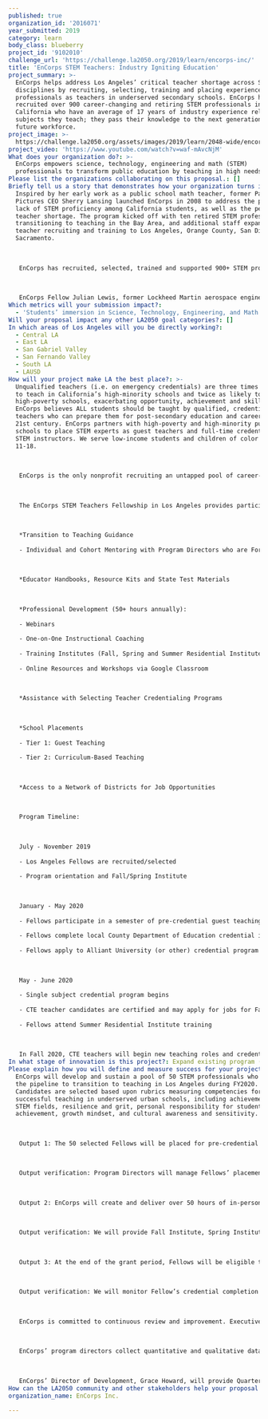 ```yaml
---
published: true
organization_id: '2016071'
year_submitted: 2019
category: learn
body_class: blueberry
project_id: '9102010'
challenge_url: 'https://challenge.la2050.org/2019/learn/encorps-inc/'
title: 'EnCorps STEM Teachers: Industry Igniting Education'
project_summary: >-
  EnCorps helps address Los Angeles’ critical teacher shortage across STEM
  disciplines by recruiting, selecting, training and placing experienced STEM
  professionals as teachers in underserved secondary schools. EnCorps has
  recruited over 900 career-changing and retiring STEM professionals in
  California who have an average of 17 years of industry experience relating to
  subjects they teach; they pass their knowledge to the next generation and
  future workforce.
project_image: >-
  https://challenge.la2050.org/assets/images/2019/learn/2048-wide/encorps-inc.jpg
project_video: 'https://www.youtube.com/watch?v=waf-mAvcNjM'
What does your organization do?: >-
  EnCorps empowers science, technology, engineering and math (STEM)
  professionals to transform public education by teaching in high needs schools.
Please list the organizations collaborating on this proposal.: []
Briefly tell us a story that demonstrates how your organization turns inspiration into impact.: >-
  Inspired by her early work as a public school math teacher, former Paramount
  Pictures CEO Sherry Lansing launched EnCorps in 2008 to address the perpetual
  lack of STEM proficiency among California students, as well as the pervasive
  teacher shortage. The program kicked off with ten retired STEM professionals
  transitioning to teaching in the Bay Area, and additional staff expanded
  teacher recruiting and training to Los Angeles, Orange County, San Diego and
  Sacramento. 
   
   
   
   EnCorps has recruited, selected, trained and supported 900+ STEM professionals, including computer scientists from Silicon Valley, engineers from Boeing, Northrop Grumman and Lockheed Martin, military veterans and medical specialists, dedicated to public service through teaching. EnCorps Fellow Will Rapp has a M.S. in Engineering Management from UCLA and served in the Army. He joined the EnCorps program in 2017 to become a teacher. Rapp served as a guest teacher for two semesters (completing 230+ hours of classroom volunteering) in an engineering classroom at Alliance Tennenbaum Family Technology High School, where he shared valuable insights from his 50 years of professional experience as an engineer. His students valued him so much that they nominated Rapp as Staff Member of the Month (and he was not employed by the school!). This experience helped prepare Rapp for full-time teaching. EnCorps guided Rapp to pursue a CTE credential from Orange County Department of Education. He is now a full-time teacher at West Adams College Preparatory High School in Los Angeles USD. Rapp was honored as EnCorps’ 2018 Los Angeles Fellow of the Year and was recognized as an outstanding LA Volunteer by The Carl & Roberta Deutsch Foundation. 
   
   
   
   EnCorps Fellow Julian Lewis, former Lockheed Martin aerospace engineer of 34 years, initiated the engineering career pathway at STEM Academy of Hollywood. EnCorps Fellow LaTeira Haynes, former immunologist with a PhD in biomedical sciences, is now a science teacher at Dymally High and leads her school’s STEAM Academy, preparing students for science careers. Haynes was named LAUSD's Rookie of the Year (2016) and selected as a finalist for the Educator of the Year Award by the California League of High Schools (2017).
Which metrics will your submission impact?:
  - 'Students’ immersion in Science, Technology, Engineering, and Math content'
Will your proposal impact any other LA2050 goal categories?: []
In which areas of Los Angeles will you be directly working?:
  - Central LA
  - East LA
  - San Gabriel Valley
  - San Fernando Valley
  - South LA
  - LAUSD
How will your project make LA the best place?: >-
  Unqualified teachers (i.e. on emergency credentials) are three times as likely
  to teach in California’s high-minority schools and twice as likely to teach in
  high-poverty schools, exacerbating opportunity, achievement and skills gaps.
  EnCorps believes ALL students should be taught by qualified, credentialed
  teachers who can prepare them for post-secondary education and careers in the
  21st century. EnCorps partners with high-poverty and high-minority public
  schools to place STEM experts as guest teachers and full-time credentialed
  STEM instructors. We serve low-income students and children of color ages
  11-18. 
   
   
   
   EnCorps is the only nonprofit recruiting an untapped pool of career-changing and retiring professionals in STEM into new careers in public education. In FY2020, EnCorps will recruit, develop and sustain a pool of 50 STEM professionals transitioning to teaching to make Los Angeles the best place to learn. The 50 EnCorps Fellows will be placed for pre-credential volunteering (guest teaching), impacting 2,600 middle and high school students in a math, science, or career-technical education classroom, and begin a teacher credential program. As full-time, credentialed instructors, the 50 Fellows will impact 6,250 students annually. 
   
   
   
   The EnCorps STEM Teachers Fellowship in Los Angeles provides participants with: 
   
   
   
   *Transition to Teaching Guidance 
   
   - Individual and Cohort Mentoring with Program Directors who are Former Teachers 
   
   
   
   *Educator Handbooks, Resource Kits and State Test Materials
   
   
   
   *Professional Development (50+ hours annually):
   
   - Webinars 
   
   - One-on-One Instructional Coaching
   
   - Training Institutes (Fall, Spring and Summer Residential Institute)
   
   - Online Resources and Workshops via Google Classroom 
   
   
   
   *Assistance with Selecting Teacher Credentialing Programs
   
   
   
   *School Placements
   
   - Tier 1: Guest Teaching 
   
   - Tier 2: Curriculum-Based Teaching 
   
   
   
   *Access to a Network of Districts for Job Opportunities
   
   
   
   Program Timeline:
   
   
   
   July - November 2019
   
   - Los Angeles Fellows are recruited/selected
   
   - Program orientation and Fall/Spring Institute 
   
   
   
   January - May 2020 
   
   - Fellows participate in a semester of pre-credential guest teaching with a mentor teacher and complete EnCorps’ online trainings 
   
   - Fellows complete local County Department of Education credential if pursuing CTE teaching
   
   - Fellows apply to Alliant University (or other) credential program if pursuing single subject math/science teaching
   
   
   
   May - June 2020
   
   - Single subject credential program begins
   
   - CTE teacher candidates are certified and may apply for jobs for Fall 2020 teaching roles
   
   - Fellows attend Summer Residential Institute training 
   
   
   
   In Fall 2020, CTE teachers will begin new teaching roles and credential participants will begin Intern (paid) teaching roles while completing their single subject credential. We will continue to provide teachers with professional development opportunities to support their growth as an educator.
In what stage of innovation is this project?: Expand existing program (expanding and continuing ongoing successful projects)
Please explain how you will define and measure success for your project.: >-
  EnCorps will develop and sustain a pool of 50 STEM professionals who are in
  the pipeline to transition to teaching in Los Angeles during FY2020.
  Candidates are selected based upon rubrics measuring competencies for
  successful teaching in underserved urban schools, including achievement in
  STEM fields, resilience and grit, personal responsibility for student
  achievement, growth mindset, and cultural awareness and sensitivity. 
   
   
   
   Output 1: The 50 selected Fellows will be placed for pre-credential volunteering (guest teaching), impacting a total of 2,600 middle and high school students in a math, science, or career-technical education classroom.
   
   
   
   Output verification: Program Directors will manage Fellows’ placements at our vetted partner schools in Los Angeles. The number of students impacted by Fellows during pre-credential volunteering will be recorded by participating host teachers and EnCorps Fellows. Students and host teachers will be surveyed at the end of each semester regarding the impact of having a Fellow guest teach and volunteer in their classroom; we track outcomes such as % of students whose grades improved; % of students who are more interested in pursuing a degree or career in a STEM field, and % of students who understand better why science, technology, engineering and math matter in their life.
   
   
   
   Output 2: EnCorps will create and deliver over 50 hours of in-person and online professional development for Fellows during the program year. Professional development topics include strategies designed to engage students, classroom management, project-based learning in STEM, as well as Common Core and NGSS to build teaching skills. 
   
   
   
   Output verification: We will provide Fall Institute, Spring Institute, Summer Residential Institute, Professional Learning Circles, and extensive online resources and trainings available via Google Classroom. We will track Fellows’ participation in professional development through event registration, taking attendance, and monitoring Google Classroom assignments and activities. Participation is logged in Salesforce and documented in Google Classroom. 
   
   
   
   Output 3: At the end of the grant period, Fellows will be eligible to begin CTE teaching or intern math or science teaching while completing their single subject credential. 
   
   
   
   Output verification: We will monitor Fellow’s credential completion and teaching placements, which is tracked in Salesforce, while continuing to provide professional development opportunities to support their growth as an educator. 
   
   
   
   EnCorps is committed to continuous review and improvement. Executive and program staff review program implementation quarterly to assess status against Key Performance Indicators, and at the end of the program year to help plan for the upcoming year. These data points are critical when revising and evaluating EnCorps’ recruitment strategies, levels of support for participants during pre-credential volunteering, and relevance of professional development as preparation for full-time teaching. 
   
   
   
   EnCorps’ program directors collect quantitative and qualitative data to measure program success, tracked in Salesforce. Currently, quantitative data includes records of participation of EnCorps Fellows in the classroom; attendance and participation of Fellows in each phase of teaching preparation; and the number of Fellows who transition into teaching positions. Qualitative data including surveys and interviews regarding the efficacy of Fellows in the classroom, are conducted at the end of each academic semester with students, principals, and district and charter management organization staff.
   
   
   
   EnCorps’ Director of Development, Grace Howard, will provide Quarterly and Annual updates regarding program outcomes. Also, in FY2020, with school partners we aim to compile and compare the outcomes of students in EnCorps teacher classrooms. The measurement that we will use will be the comparison of standardized test scores of students in EnCorps math and science classrooms v. school averages v. California state averages.
How can the LA2050 community and other stakeholders help your proposal succeed?: []
organization_name: EnCorps Inc.

---
```

